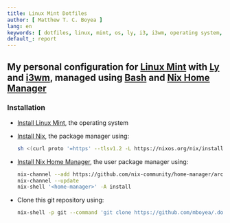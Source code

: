 ```yaml
---
title: Linux Mint Dotfiles
author: [ Matthew T. C. Boyea ]
lang: en
keywords: [ dotfiles, linux, mint, os, ly, i3, i3wm, operating system, bash, nix ]
default_: report
---
```

## My personal configuration for [Linux Mint] with [Ly] and [i3wm], managed using [Bash] and [Nix Home Manager]

### Installation

- [Install Linux Mint](https://linuxmint.com/download.php), the operating system
- [Install Nix](https://nixos.org/download/), the package manager using:

  ```sh
  sh <(curl proto '=https' --tlsv1.2 -L https://nixos.org/nix/install) --daemon
  ```
- [Install Nix Home Manager](https://nix-community.github.io/home-manager/index.xhtml#sec-install-standalone), the user package manager using:

  ```sh
  nix-channel --add https://github.com/nix-community/home-manager/archive/master.tar.gz home-manager
  nix-channel --update
  nix-shell '<home-manager>' -A install
  ```
- Clone this git repository using:

  ```sh
  nix-shell -p git --command 'git clone https://github.com/mboyea/.dotfiles ~/.dotfiles'
  ```

[Linux Mint]: https://linuxmint.com
[Ly]: https://github.com/fairyglade/ly
[i3wm]: https://i3wm.org/
[Bash]: https://www.gnu.org/software/bash/
[Nix Home Manager]: https://github.com/nix-community/home-manager

